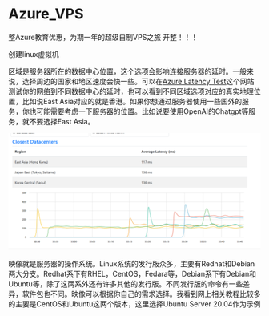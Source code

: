 # Azure_VPS

整Azure教育优惠，为期一年的超级自制VPS之旅 开整！！！

创建linux虚拟机


区域是服务器所在的数据中心位置，这个选项会影响连接服务器的延时。一般来说，选择周边的国家和地区速度会快一些。可以在[Azure Latency Test](https://link.zhihu.com/?target=https%3A//www.azurespeed.com/Azure/Latency)这个网站测试你的网络到不同数据中心的延时，也可以看到不同区域选项对应的真实地理位置，比如说East Asia对应的就是香港。如果你想通过服务器使用一些国外的服务，你也可能需要考虑一下服务器的位置。比如说要使用OpenAI的Chatgpt等服务，就不要选择East Asia。

![1703609642320](image/index/1703609642320.png)

映像就是服务器的操作系统。Linux系统的发行版众多，主要有Redhat和Debian两大分支。Redhat系下有RHEL，CentOS，Fedara等，Debian系下有Debian和Ubuntu等，除了这两系外还有许多其他的发行版。不同发行版的命令有一些差异，软件包也不同。映像可以根据你自己的需求选择。我看到网上相关教程比较多的主要是CentOS和Ubuntu这两个版本，这里选择Ubuntu Server 20.04作为示例


